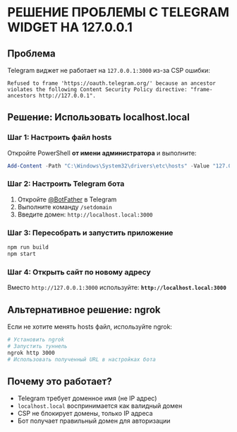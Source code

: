 # РЕШЕНИЕ ПРОБЛЕМЫ С TELEGRAM WIDGET НА 127.0.0.1

## Проблема
Telegram виджет не работает на `127.0.0.1:3000` из-за CSP ошибки:
```
Refused to frame 'https://oauth.telegram.org/' because an ancestor violates the following Content Security Policy directive: "frame-ancestors http://127.0.0.1".
```

## Решение: Использовать localhost.local

### Шаг 1: Настроить файл hosts
Откройте PowerShell **от имени администратора** и выполните:
```powershell
Add-Content -Path "C:\Windows\System32\drivers\etc\hosts" -Value "127.0.0.1 localhost.local"
```

### Шаг 2: Настроить Telegram бота
1. Откройте [@BotFather](https://t.me/BotFather) в Telegram
2. Выполните команду `/setdomain`
3. Введите домен: `http://localhost.local:3000`

### Шаг 3: Пересобрать и запустить приложение
```bash
npm run build
npm start
```

### Шаг 4: Открыть сайт по новому адресу
Вместо `http://127.0.0.1:3000` используйте:
**`http://localhost.local:3000`**

## Альтернативное решение: ngrok
Если не хотите менять hosts файл, используйте ngrok:
```bash
# Установить ngrok
# Запустить туннель
ngrok http 3000
# Использовать полученный URL в настройках бота
```

## Почему это работает?
- Telegram требует доменное имя (не IP адрес)
- `localhost.local` воспринимается как валидный домен
- CSP не блокирует домены, только IP адреса
- Бот получает правильный домен для авторизации
